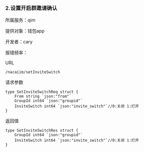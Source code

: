 ### 2.设置开启群邀请确认

所属服务：qim

提供对象：钱包app

开发者：cary

报错频率：

URL

```
/nacaiim/setInviteSwitch
```

请求参数

    type SetInviteSwitchReq struct {
        From string `json:"from"`
        GroupId int64 `json:"groupid"`
        InviteSwitch int64 `json:"invite_switch"`//0:关闭 1:打开
    }

返回值

    type SetInviteSwitchRes struct {
        GroupId int64 `json:"groupid"`
        InviteSwitch int64 `json:"invite_switch"`//0:关闭 1:打开
    }



